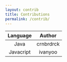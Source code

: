 ```yaml
---
layout: contrib
title: Contributions
permalink: /contrib/
---
```


| Language |    Author    |
|:--------:|:------------:|
|   Java   |   crnbrdrck  |
| Javacript|    ivanyoo   |

